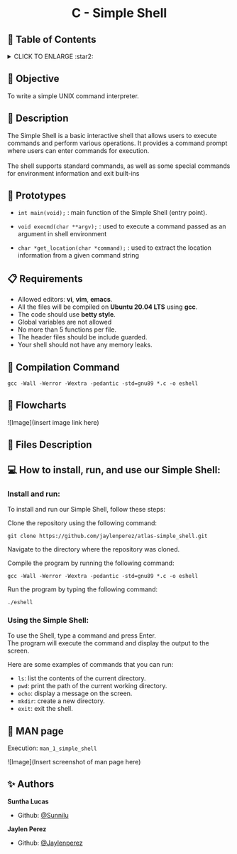 # <p align="center">C - Simple Shell</p>

## :bookmark: Table of Contents
<details>
        <summary>
        CLICK TO ENLARGE :star2:
        </summary>
        :dart: <a href="#objective">Objective</a>
        <br>
        :shell: <a href="#description">Description</a>
        <br>
        :floppy_disk: <a href="#prototypes">Prototypes</a>
        <br>
        :clipboard: <a href="#requirements">Requirements</a>
        <br>
        :floppy_disk: <a href="#compilation-command">Compilation Command</a>
        <br>
        :ocean: <a href="#flowcharts">Flowcharts</a>
        <br>
        :open_file_folder: <a href="#files-description">Files Descriptions</a>
        <br>
        :computer: <a href="#install_run_use">How to install and run our Simple Shell</a>
        <br>
        :blue_book: <a href="#man-page">MAN page</a>
        <br>
        :sparkles: <a href="#authors">Authors</a>
</details>

## :dart: <span id="objective">Objective</span>
To write a simple UNIX command interpreter.

## :shell: <span id="description">Description</span>

The Simple Shell is a basic interactive shell that allows users to execute commands and perform various operations. It provides a command prompt where users can enter commands for execution.
<br><br>
The shell supports standard commands, as well as some special commands for environment information and exit built-ins

## :floppy_disk: <span id="prototypes">Prototypes</span>

- `int main(void);` : main function of the Simple Shell (entry point).

- `void execmd(char **argv);` : used to execute a command passed as an argument in shell environment

- `char *get_location(char *command);` : used to extract the location information from a given command string

## :clipboard: <span id="requirements">Requirements</span>
- Allowed editors: **vi**, **vim**, **emacs**.
- All the files will be compiled on **Ubuntu 20.04 LTS** using **gcc**.
- The code should use **betty style**.
- Global variables are not allowed
- No more than 5 functions per file.
- The header files should be include guarded.
- Your shell should not have any memory leaks.

## :floppy_disk: <span id="compilation-command">Compilation Command</a>
`gcc -Wall -Werror -Wextra -pedantic -std=gnu89 *.c -o eshell`

## :ocean: <span id="flowcharts">Flowcharts</a>

![Image](insert image link here)

## :open_file_folder: <span id="files-description">Files Description</span>

## :computer: <span id="install_run_use">How to install, run, and use our Simple Shell:</a>

### Install and run:

To install and run our Simple Shell, follow these steps:

Clone the repository using the following command:

`git clone https://github.com/jaylenperez/atlas-simple_shell.git`

Navigate to the directory where the repository was cloned.

Compile the program by running the following command:

`gcc -Wall -Werror -Wextra -pedantic -std=gnu89 *.c -o eshell`

Run the program by typing the following command:

`./eshell`

### Using the Simple Shell:

To use the Shell, type a command and press Enter.
<br>
The program will execute the command and display the output to the screen.

Here are some examples of commands that you can run:

- `ls`: list the contents of the current directory.
- `pwd`: print the path of the current working directory.
- `echo`: display a message on the screen.
- `mkdir`: create a new directory.
- `exit`: exit the shell.

## :blue_book: <span id="man-page">MAN page</span>

Execution: `man_1_simple_shell`

![Image](Insert screenshot of man page here)

## :sparkles: <span id="authors">Authors</span>
**Suntha Lucas**
- Github: [@Sunnilu](https://github.com/Sunnilu)

**Jaylen Perez**
- Github: [@Jaylenperez](https://github.com/Jaylen)